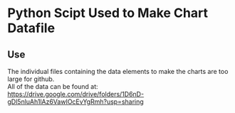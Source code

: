 # Python Scipt Used to Make Chart Datafile

## Use
The individual files containing the data elements to make the charts are too large for github.  
All of the data can be found at: https://drive.google.com/drive/folders/1D6nD-gDl5nluAh1lAz6VawIOcEvYgRmh?usp=sharing
